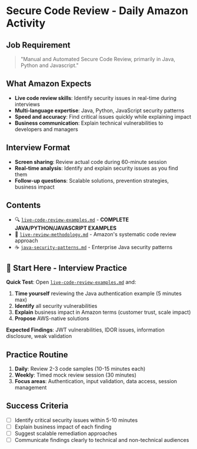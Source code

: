 # Secure Code Review - Daily Amazon Activity

## Job Requirement
> "Manual and Automated Secure Code Review, primarily in Java, Python and Javascript."

## What Amazon Expects
- **Live code review skills**: Identify security issues in real-time during interviews
- **Multi-language expertise**: Java, Python, JavaScript security patterns
- **Speed and accuracy**: Find critical issues quickly while explaining impact
- **Business communication**: Explain technical vulnerabilities to developers and managers

## Interview Format
- **Screen sharing**: Review actual code during 60-minute session
- **Real-time analysis**: Identify and explain security issues as you find them
- **Follow-up questions**: Scalable solutions, prevention strategies, business impact

## Contents
- 🔍 [`live-code-review-examples.md`](./live-code-review-examples.md) - **COMPLETE JAVA/PYTHON/JAVASCRIPT EXAMPLES**
- 📖 [`live-review-methodology.md`](./live-review-methodology.md) - Amazon's systematic code review approach
- ☕ [`java-security-patterns.md`](./java-security-patterns.md) - Enterprise Java security patterns

## 🚀 Start Here - Interview Practice
**Quick Test**: Open [`live-code-review-examples.md`](./live-code-review-examples.md) and:
1. **Time yourself** reviewing the Java authentication example (5 minutes max)
2. **Identify** all security vulnerabilities 
3. **Explain** business impact in Amazon terms (customer trust, scale impact)
4. **Propose** AWS-native solutions

**Expected Findings**: JWT vulnerabilities, IDOR issues, information disclosure, weak validation

## Practice Routine
1. **Daily**: Review 2-3 code samples (10-15 minutes each)
2. **Weekly**: Timed mock review session (30 minutes)
3. **Focus areas**: Authentication, input validation, data access, session management

## Success Criteria
- [ ] Identify critical security issues within 5-10 minutes
- [ ] Explain business impact of each finding
- [ ] Suggest scalable remediation approaches
- [ ] Communicate findings clearly to technical and non-technical audiences